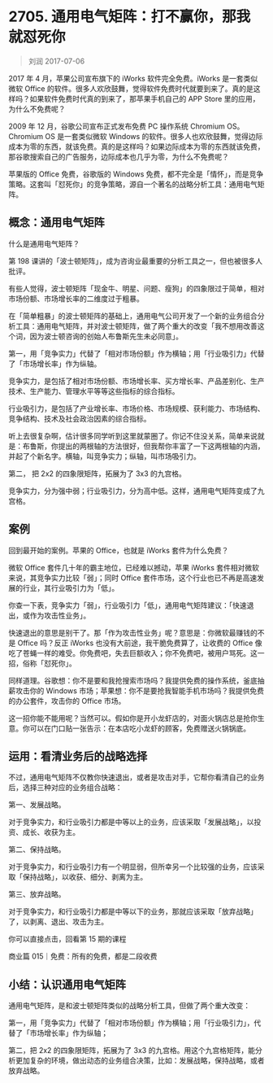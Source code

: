 # 2705. 通用电气矩阵：打不赢你，那我就怼死你

> 刘润
2017-07-06

2017 年 4 月，苹果公司宣布旗下的 iWorks 软件完全免费。iWorks 是一套类似微软 Office 的软件。很多人欢欣鼓舞，觉得软件免费时代就要到来了。真的是这样吗？如果软件免费时代真的到来了，那苹果手机自己的 APP Store 里的应用，为什么不免费呢？

2009 年 12 月，谷歌公司宣布正式发布免费 PC 操作系统 Chromium OS。Chromium OS 是一套类似微软 Windows 的软件。很多人也欢欣鼓舞，觉得边际成本为零的东西，就该免费。真的是这样吗？如果边际成本为零的东西就该免费，那谷歌搜索自己的广告服务，边际成本也几乎为零，为什么不免费呢？

苹果版的 Office 免费，谷歌版的 Windows 免费，都不完全是「情怀」，而是竞争策略。这套叫「怼死你」的竞争策略，源自一个著名的战略分析工具：通用电气矩阵。

## 概念：通用电气矩阵

什么是通用电气矩阵？

第 198 课讲的「波士顿矩阵」，成为咨询业最重要的分析工具之一，但也被很多人批评。

有些人觉得，波士顿矩阵「现金牛、明星、问题、瘦狗」的四象限过于简单，相对市场份额、市场增长率的二维度过于粗暴。

在「简单粗暴」的波士顿矩阵的基础上，通用电气公司开发了一个新的业务组合分析工具：通用电气矩阵，并对波士顿矩阵，做了两个重大的改变「我不想用改善这个词，因为波士顿咨询的创始人布鲁斯先生未必同意」。

第一，用「竞争实力」代替了「相对市场份额」作为横轴；用「行业吸引力」代替了「市场增长率」作为纵轴。

竞争实力，是包括了相对市场份额、市场增长率、买方增长率、产品差别化、生产技术、生产能力、管理水平等等这些指标的综合指标。

行业吸引力，是包括了产业增长率、市场价格、市场规模、获利能力、市场结构、竞争结构、技术及社会政治因素的综合指标。

听上去很复杂啊，估计很多同学听到这里就蒙圈了。你记不住没关系，简单来说就是：布鲁斯，你提出的两根轴的方法很好，但我帮你丰富了一下这两根轴的内涵，并起了个新名字。横轴，叫竞争实力；纵轴，叫市场吸引力。

第二， 把 2x2 的四象限矩阵，拓展为了 3x3 的九宫格。

竞争实力，分为强中弱；行业吸引力，分为高中低。这样，通用电气矩阵变成了九宫格。

## 案例

回到最开始的案例。苹果的 Office，也就是 iWorks 套件为什么免费？

微软 Office 套件几十年的霸主地位，已经难以撼动，苹果 iWorks 套件相对微软来说，其竞争实力比较「弱」；同时 Office 套件市场，这个行业也已不再是高速发展的行业，其行业吸引力为「低」。

你查一下表，竞争实力「弱」，行业吸引力「低」，通用电气矩阵建议：「快速退出，或作为攻击性业务」。

快速退出的意思是别干了。那「作为攻击性业务」呢？意思是：你微软最赚钱的不是 Office 吗？反正 iWorks 也没有大前途，我干脆免费算了，让收费的 Office 像吃了苍蝇一样的难受。你免费吧，失去巨额收入；你不免费吧，被用户骂死。这一招，俗称「怼死你」。

同样道理。谷歌想：你不是要和我抢搜索市场吗？我提供免费的操作系统，釜底抽薪攻击你的 Windows 市场；苹果想：你不是要抢我智能手机市场吗？我提供免费的办公套件，攻击你的 Office 市场。

这一招你能不能用呢？当然可以。假如你是开小龙虾店的，对面火锅店总是抢你生意。你可以在门口贴一张告示：在本店吃小龙虾的顾客，免费赠送火锅锅底。

## 运用：看清业务后的战略选择

不过，通用电气矩阵不仅教你快速退出，或者是攻击对手，它帮你看清自己的业务后，选择三种对应的业务组合战略：

第一、发展战略。

对于竞争实力，和行业吸引力都是中等以上的业务，应该采取「发展战略」，以投资、成长、收获为主。

第二、保持战略。

对于竞争实力，和行业吸引力有一个明显弱，但所幸另一个比较强的业务，应该采取「保持战略」，以收获、细分、剥离为主。

第三、放弃战略。

对于竞争实力，和行业吸引力都是中等以下的业务，那就应该采取「放弃战略」了，以剥离、退出、攻击为主。

你可以直接点击，回看第 15 期的课程

商业篇 015｜免费：所有的免费，都是二段收费

## 小结：认识通用电气矩阵

通用电气矩阵，是和波士顿矩阵类似的战略分析工具，但做了两个重大改变：

第一，用「竞争实力」代替了「相对市场份额」作为横轴；用「行业吸引力」，代替了「市场增长率」作为纵轴；

第二，把 2x2 的四象限矩阵，拓展为了 3x3 的九宫格。用这个九宫格矩阵，能分析更加复杂的环境，做出动态的业务组合决策，比如：发展战略，保持战略，或者放弃战略。


